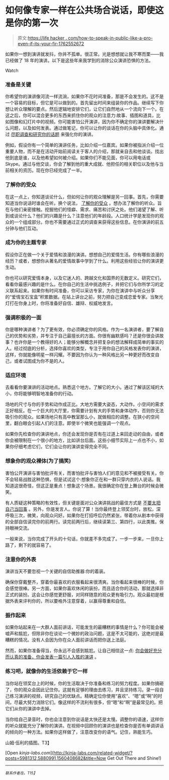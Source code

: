 # 如何像专家一样在公共场合说话，即使这是你的第一次

> 原文:[https://life hacker . com/how-to-speak-in-public-like-a-pro-even-if-its-your-fir-1762552672](https://lifehacker.com/how-to-speak-in-public-like-a-pro-even-if-its-your-fir-1762552672)

如果你一想到演讲就发抖，你并不孤单。很正常。光是想想就让我不寒而栗——我已经做了 18 年的演讲。以下是这些年来我学到的消除公众演讲恐惧的方法。

Watch

### **准备是关键**

你希望你的演讲像河流一样流淌，如果你不花时间准备，那是不会发生的。这不是一个容易的目标，但它是可以做到的。首先留出时间来组装你的作品。继续写下你想让听众理解的要点。然后逻辑地安排它们，让它们自然地从一个流向下一个。在这之后，你可以混合更多的东西来抓住你的观众的注意力:故事、插图和道具，比如图像和幻灯片中的视频。你可能害怕公开演讲，因为你不确定你的演讲要解决什么问题，以及如何发表。通过做笔记，你可以让你的谈话在你的头脑中具体化。通过 [尽职调查和研究你的话题](https://lifehacker.com/use-the-sos-technique-to-capture-your-audience-when-spe-1729959639) 来强化你的演讲。

例如，假设你有一个简单的演讲任务，比如介绍一位嘉宾。如果你被指派介绍一位重要人物，而不是在活动开始前阅读关于客人的介绍，那就亲自去和他谈谈。找出他到底是谁，以及他希望如何被介绍。如果你们不能见面，你可以用电话或 Skype。通过与他交谈，你会了解到他的重大成就、他担任的相关职位以及他与当前相关的资历。现在你已经完成了一半。

### **了解你的受众**

在这一点上，你知道谈论什么，但如何让你的观众理解是另一回事。首先，你需要知道当你说话时谁会在听。换个说法， [了解你的受众](https://lifehacker.com/how-can-i-become-more-comfortable-when-speaking-in-publ-597687387) 。想办法了解你的听众。旨在与他们亲密接触。挖掘他们的怪癖、需求、痛苦和讨厌之处。他们渴望了解、听到或谈论什么？他们的兴趣是什么？注意他们的年龄段。人口统计学是发现你的观众的一个组成部分。你也不需要通过正式的调查来获得这些信息。在你演讲的前五分钟与他们互动。

### **成为你的主题专家**

假设你正在做一个关于爱情和浪漫的演讲。想想自己的爱情生活。你有哪些浪漫的经历？或者，想想你从著名的爱情故事中学到了什么。利用这些经验让你的演讲更生动。

你也可以研究爱情本身，以及它迷人的、跨越文化和国界的无数定义。研究它们，看看你最感兴趣的是什么。在你自己的生活中挑选例子，并把它们与你所学习的定义联系起来。如果你有时间准备，你可以采访专家，为你在演讲中与听众分享的“爱情宝石宝盒”积累数据。在站上讲台之前，努力把自己变成恋爱专家。当聚光灯打在你身上时，你将准备好自信、雄辩、权威地发言。

### **强调积极的一面**

你是哪种演讲者？为了更有效，你必须确定你的风格。作为一名演讲者，要了解自己的优势和劣势，并专注于自己最擅长的方面。你很有幽默感吗？还是你很会讲故事？也许你是一个教得好的人；能够分解概念并把复杂的想法解释成简单的事实的人。经过彻底的分析，选择你喜欢的类型，专注于用你自己的风格发表你的演讲，这样，你就能像明星一样闪耀。不要因为你认为一种风格比另一种更好而改变自己，或者试图成为你不是的人。

### **适应环境**

去看看你要演讲的活动地点。熟悉这个地方。了解它的大小。通过了解该区域的大小，你将能够明智地准备你的行动。

场地的尺寸与你的手势和动作成正比。大地方需要大姿态，大动作。小空间的需求正好相反。在一个巨大的大厅里，你需要计划有大的手势和身体动作，否则你无法吸引你的观众。如果场地只有高中教室那么小，就做相应的调整。在狭小的空间里，翻白眼会引起人们的注意。即使半个微笑也能强调一个观点。

如果你先检查你的演讲地点，你还会发现你是否有在过道上来回走动的自由，或者你会被限制在一个很小的地方，比如讲台后面。这些小细节实际上一点也不小，如果你仔细考虑它们，它们会让你的演讲变得完全不同。

### **想象你的观众裸体(为了搞笑)**

害怕公开演讲与害怕批评有关，而害怕批评与害怕人们的意见和不被接受有关。你不会轻易战胜这种恐惧，但是试试这个:想象你正在和一群只穿内衣的人说话。我知道这很奇怪，但这正是重点！想象这个场景。我很确定你在登上舞台的时候会微笑。

有人质疑这种策略的有效性，但关键是面对公众演讲挑战的最佳方式是 [不要太把自己当回事](https://lifehacker.com/how-to-calm-your-nerves-before-making-a-terrifying-spee-1677504967) 。另外，你是发言人。你说了算！当你最终登上领奖台时，放松，深呼吸三次，微笑，向观众问好。如果你在打招呼后仍然紧张，带着你从剧本中获得的全部自信读完你的前两行。读完前两行后，继续读第三、第四行，以此类推。保持眼神交流。

一般来说，当你完成了开头的十句话，你就差不多完成了。一步一步来，一旦你上路了，剩下的就容易了。

### **注意你的外表**

演讲当天不要忽视一个关键的自信助推器:你的着装。

确保你穿戴整齐，穿着你最喜欢的衣服看起来很清爽。当你看起来很棒的时候，你会感觉很棒。另一方面，如果你喜欢休闲的装扮，而且适合你的活动，那就选择非正式的装扮。这会让你感觉更舒服，对同样随意的观众更有吸引力。观众最初是根据外表来评判你的，所以要格外注意穿着，以赢得尊重和自信。

### **振作起来**

如果你站起来在一大群人面前讲话，可能发生的最糟糕的事情是什么？你可能会被嘘声和尴尬，但除非你在谈论一个微妙的政治问题，这是不太可能的，这绝对是最糟糕的情况。没有人会因为你在众人面前讲话而把你送上法庭。

然而，如果你准备得当，你永远不会感到尴尬。让自己相信这一点: [你会做好充分而认真的准备，你会发表一篇引人入胜的演讲](https://lifehacker.com/how-i-beat-my-fear-of-public-speaking-1114892182) 。

### **练习吧，就像你的生活依赖于它一样**

当你站在领奖台上的时候，你的生活取决于你准备和练习的努力程度。如果你搞砸了，你的观众会因此记住你。这就有足够的理由去练习，并且坚持练习。录一段自己练习演讲的视频，研究自己的优缺点。精确定位你使用“喜欢”、“嗯”或“啊”的时间，尽最大努力消除它们。像这样的不流利有很多，但“嗯”和“啊”是最常见的。把它们从你的演讲中去掉。

当你给自己录音时，你也会注意到你说话是太快还是太慢。调整你的语速，这样你的听众就能充分了解你的演讲。在视频中回顾你的演讲也是检查你是否有单调讲话的倾向的一种方法。如果你这样做了，注意改变你的语气。记住，熟能生巧。

山姆·伍利的插图。T3】

[Open *kinja-labs.com*](http://kinja-labs.com/related-widget/?posts=5981312,5880991,1560408682&title=Now Get Out There and Shine!)

* * *

<small>*联系作者在*</small>[<small></small>](mailto:tips@lifehacker.com)*<small>*。*T15】</small>*